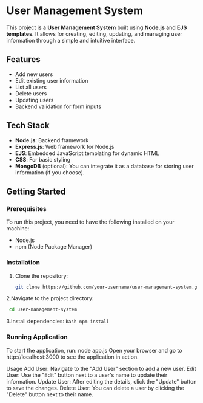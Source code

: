 # User Management System

This project is a **User Management System** built using **Node.js** and **EJS templates**. It allows for creating, editing, updating, and managing user information through a simple and intuitive interface.

## Features
- Add new users
- Edit existing user information
- List all users
- Delete users
- Updating users
- Backend validation for form inputs

## Tech Stack
- **Node.js**: Backend framework
- **Express.js**: Web framework for Node.js
- **EJS**: Embedded JavaScript templating for dynamic HTML
- **CSS**: For basic styling
- **MongoDB** (optional): You can integrate it as a database for storing user information (if you choose).


## Getting Started

### Prerequisites
To run this project, you need to have the following installed on your machine:
- Node.js
- npm (Node Package Manager)

### Installation

1. Clone the repository:
   ```bash
   git clone https://github.com/your-username/user-management-system.git
   ```
   
   
2.Navigate to the project directory:
   ```bash
    cd user-management-system
   ```
3.Install dependencies:
    ```bash
     npm install
    ```

### Running Application
To start the application, run:
node app.js
Open your browser and go to http://localhost:3000 to see the application in action.


Usage
Add User: Navigate to the "Add User" section to add a new user.
Edit User: Use the "Edit" button next to a user's name to update their information.
Update User: After editing the details, click the "Update" button to save the changes.
Delete User: You can delete a user by clicking the "Delete" button next to their name.



